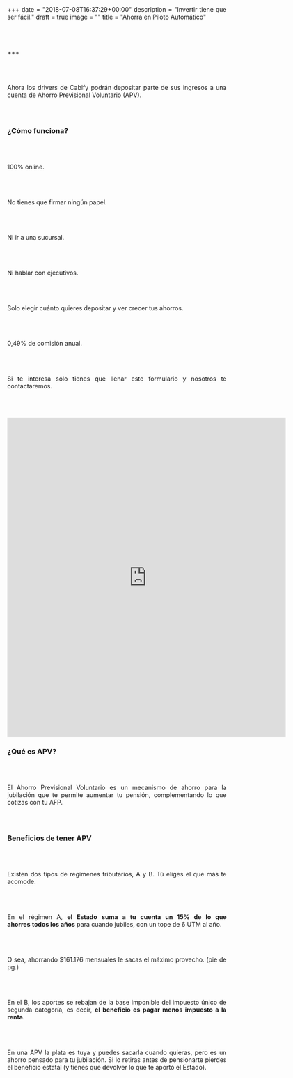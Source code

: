 +++
date = "2018-07-08T16:37:29+00:00"
description = "Invertir tiene que ser fácil."
draft = true
image = ""
title = "Ahorra en Piloto Automático"

+++
<style>

p { margin:4rem 0px; text-align:justify; }

.footer-big__overlap { padding-bottom:0px; }

.image-wrapper {

text-align: center;

}

.image-wrapper img {

width: 60%; text-align: center; margin: 40px 0px;

}

@media (max-width: 768px)  {

.image-wrapper img {

width: 100%;

}

}

</style>

Ahora los drivers de Cabify podrán depositar parte de sus ingresos a una cuenta de Ahorro Previsional Voluntario (APV).

### **¿Cómo funciona?**

100% online.

No tienes que firmar ningún papel.

Ni ir a una sucursal.

Ni hablar con ejecutivos.

Solo elegir cuánto quieres depositar y ver crecer tus ahorros.

0,49% de comisión anual.

Si te interesa solo tienes que llenar este formulario y nosotros te contactaremos.

<iframe src="https://docs.google.com/forms/d/e/1FAIpQLSf7GRwn2GIz7nCfRv4M7U2IYPHYgXoENoWclfQjwzgJ5ut--g/viewform?embedded=true" width="640" height="733" frameborder="0" marginheight="0" marginwidth="0">Loading...</iframe>

### **¿Qué es APV?**

El Ahorro Previsional Voluntario es un mecanismo de ahorro para la jubilación que te permite aumentar tu pensión, complementando lo que cotizas con tu AFP.

### **Beneficios de tener APV**

Existen dos tipos de regímenes tributarios, A y B. Tú eliges el que más te acomode.

En el régimen A, **el Estado** **suma a tu cuenta un 15% de lo que ahorres** **todos los años** para cuando jubiles, con un tope de 6 UTM al año.

O sea, ahorrando $161.176 mensuales le sacas el máximo provecho. (pie de pg.)

En el B, los aportes se rebajan de la base imponible del impuesto único de segunda categoría, es decir, **el beneficio es pagar menos impuesto a la renta**.

En una APV la plata es tuya y puedes sacarla cuando quieras, pero es un ahorro pensado para tu jubilación. Si lo retiras antes de pensionarte pierdes el beneficio estatal (y tienes que devolver lo que te aportó el Estado).